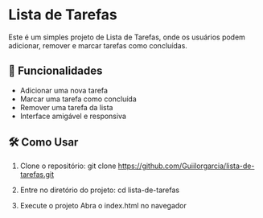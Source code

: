 # Lista de Tarefas

Este é um simples projeto de Lista de Tarefas, onde os usuários podem adicionar, remover e marcar tarefas como concluídas.

## 🚀 Funcionalidades

- Adicionar uma nova tarefa
- Marcar uma tarefa como concluída
- Remover uma tarefa da lista
- Interface amigável e responsiva

## 🛠 Como Usar

1. Clone o repositório:
   git clone https://github.com/Guiilorgarcia/lista-de-tarefas.git

2. Entre no diretório do projeto:
   cd lista-de-tarefas

3. Execute o projeto
   Abra o index.html no navegador

